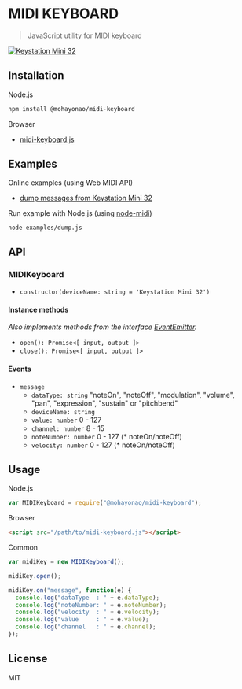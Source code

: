 # MIDI KEYBOARD

> JavaScript utility for MIDI keyboard

[![Keystation Mini 32](http://otononaru.appspot.com/cdn/git-hub/midi-keyboard/ks32.jpg)](http://m-audio.com/products/view/keystation-mini-32)

## Installation

Node.js

```sh
npm install @mohayonao/midi-keyboard
```

Browser

- [midi-keyboard.js](http://mohayonao.github.io/midi-keyboard/build/midi-keyboard.js)

## Examples

Online examples (using Web MIDI API)

- [dump messages from Keystation Mini 32](http://mohayonao.github.io/midi-keyboard./examples/dump.html)

Run example with Node.js (using [node-midi](https://github.com/justinlatimer/node-midi))

```
node examples/dump.js
```
## API
### MIDIKeyboard
- `constructor(deviceName: string = 'Keystation Mini 32')`

#### Instance methods
_Also implements methods from the interface [EventEmitter](https://nodejs.org/api/events.html)._

- `open(): Promise<[ input, output ]>`
- `close(): Promise<[ input, output ]>`

#### Events

- `message`
  - `dataType: string` "noteOn", "noteOff", "modulation", "volume", "pan", "expression", "sustain" or "pitchbend"
  - `deviceName: string`
  - `value: number` 0 - 127
  - `channel: number` 8 - 15
  - `noteNumber: number` 0 - 127 (* noteOn/noteOff)
  - `velocity: number` 0 - 127 (* noteOn/noteOff)

## Usage

Node.js

```js
var MIDIKeyboard = require("@mohayonao/midi-keyboard");
```

Browser
```html
<script src="/path/to/midi-keyboard.js"></script>
```

Common

```js
var midiKey = new MIDIKeyboard();

midiKey.open();

midiKey.on("message", function(e) {
  console.log("dataType  : " + e.dataType);
  console.log("noteNumber: " + e.noteNumber);
  console.log("velocity  : " + e.velocity);
  console.log("value     : " + e.value);
  console.log("channel   : " + e.channel);
});
```

## License
MIT
